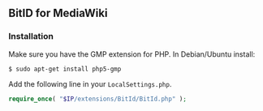 ## BitID for MediaWiki

### Installation

Make sure you have the GMP extension for PHP. In Debian/Ubuntu install:

```
$ sudo apt-get install php5-gmp
```

Add the following line in your `LocalSettings.php`.

```php
require_once( "$IP/extensions/BitId/BitId.php" );
```
